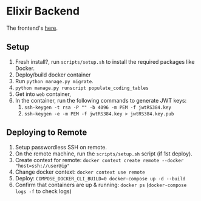 # Elixir Backend

The frontend's [here](https://github.com/st3v3nmw/elixir-frontend).

## Setup

1. Fresh install?, run `scripts/setup.sh` to install the required packages like Docker.
2. Deploy/build docker container
3. Run `python manage.py migrate`.
4. `python manage.py runscript populate_coding_tables`
5. Get into `web` container, 
6. In the container, run the following commands to generate JWT keys:
    1. `ssh-keygen -t rsa -P "" -b 4096 -m PEM -f jwtRS384.key`
    2. `ssh-keygen -e -m PEM -f jwtRS384.key > jwtRS384.key.pub`

## Deploying to Remote

1. Setup passwordless SSH on remote.
2. On the remote machine, run the `scripts/setup.sh` script (if 1st deploy).
3. Create context for remote: `docker context create remote --docker "host=ssh://user@ip"`
4. Change docker context: `docker context use remote`
5. Deploy: `COMPOSE_DOCKER_CLI_BUILD=0 docker-compose up -d --build`
6. Confirm that containers are up & running: `docker ps` (`docker-compose logs -f` to check logs)
